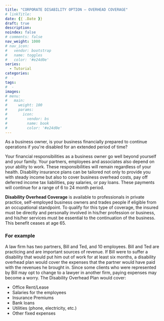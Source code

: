 ```yaml
---
title: "CORPORATE DISABILITY OPTION – OVERHEAD COVERAGE"
# linkTitle:
date: {{ .Date }}
draft: true
description: 
noindex: false
# comments: false
nav_weight: 1000
# nav_icon:
#   vendor: bootstrap
#   name: toggles
#   color: '#e24d0e'
series:
  - Tutorial
categories:
#  - 
tags:
#  - 
images:
# menu:
#   main:
#     weight: 100
#     params:
#       icon:
#         vendor: bs
#         name: book
#         color: '#e24d0e'
---
```


As a business owner, is your business financially prepared to continue operations if you're disabled for an extended period of time?

<!--more-->

Your financial responsibilities as a business owner go well beyond yourself and your family. Your partners, employees and associates also depend on your ability to work. These responsibilities will remain regardless of your health. Disability insurance plans can be tailored not only to provide you with steady income but also to cover business overhead costs, pay off deferred income tax liabilities, pay salaries, or pay loans. These payments will continue for a range of 6 to 24 month period.

**Disability Overhead Coverage** is available to professionals in private practice, self-employed business owners and trades people if eligible from an occupational standpoint. To qualify for this type of coverage, the insured must be directly and personally involved in his/her profession or business, and his/her services must be essential to the continuation of the business. This benefit ceases at age 65.


### For example

A law firm has two partners, Bill and Ted, and 10 employees. Bill and Ted are practicing and are important sources of revenue. If Bill were to suffer a disability that would put him out of work for at least six months, a disability overhead plan would cover the expenses that the partner would have paid with the revenues he brought in. Since some clients who were represented by Bill may opt to change to a lawyer in another firm, paying expenses may become a worry. The Disability Overhead Plan would cover:

- Office Rent/Lease
- Salaries for the employees
- Insurance Premiums
- Bank loans
- Utilities (phone, electricity, etc.)
- Other fixed expenses
